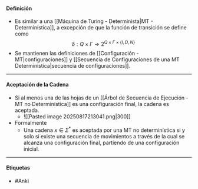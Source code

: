 #### Definición
- Es similar a una [[Máquina de Turing - Determinista|MT - Determinística]], a excepción de que la función de transición se define como $$\delta:Q×\Gamma\rightarrow2^{Q×\Gamma×\{I,D,N\}}$$
- Se mantienen las definiciones de [[Configuración - MT|configuraciones]] y [[Secuencia de Configuraciones de una MT Determinística|secuencia de configuraciones]].

*** 
#### Aceptación de la Cadena
- Si al menos una de las hojas de un [[Árbol de Secuencia de Ejecución - MT no Determinística]] es una configuración final, la cadena es aceptada.
	- ![[Pasted image 20250817213041.png|300]]
- Formalmente
	- Una cadena $x\in\Sigma^*$ es aceptada por una MT no determinística si y solo si existe una secuencia de movimientos a través de la cual se alcanza una configuración final, partiendo de una configuración inicial.

***
#### Etiquetas
- #Anki 